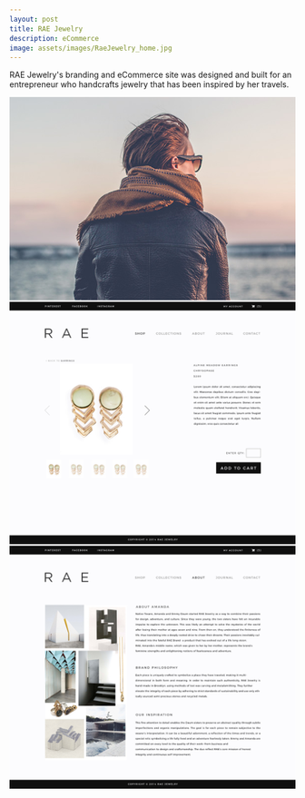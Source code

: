 ```yaml
---
layout: post
title: RAE Jewelry
description: eCommerce
image: assets/images/RaeJewelry_home.jpg
---
```


RAE Jewelry's branding and eCommerce site was designed and built for an entrepreneur who handcrafts jewelry that has been inspired by her travels.

<img src="assets/images/pic01.jpg" alt="" data-position="center center" />

<img src="assets/images/RaeJewelry_productdetails.jpg" alt="" data-position="center center" />

<img src="assets/images/RaeJewelry_about.jpg" alt="" data-position="center center" />

<img src="RaeJewelry_contact.jpg" alt="" data-position="center center" />
